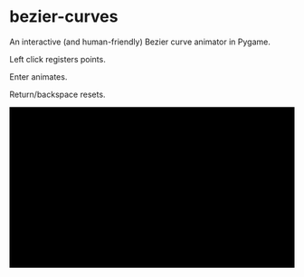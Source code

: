 # bezier-curves
An interactive (and human-friendly) Bezier curve animator in Pygame.

Left click registers points.

Enter animates.

Return/backspace resets.

![A rainbow curve is made from multiple points](https://github.com/bneils/bezier-curves/blob/master/example.gif)
